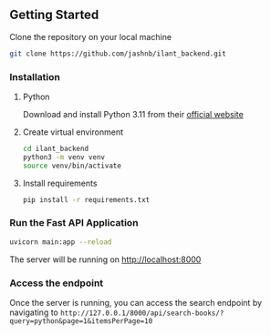 ## Getting Started

Clone the repository on your local machine

```bash
git clone https://github.com/jashnb/ilant_backend.git
```

### Installation

1. Python
    
    Download and install Python 3.11 from their [official website](https://www.python.org/downloads) 
2. Create virtual environment

    ```bash
    cd ilant_backend
    python3 -m venv venv
    source venv/bin/activate
    ```
3. Install requirements

    ```bash
    pip install -r requirements.txt
    ```

### Run the Fast API Application

```bash
uvicorn main:app --reload
```

The server will be running on [http://localhost:8000](http://localhost:8000)

### Access the endpoint

Once the server is running, you can access the search endpoint by navigating to `http://127.0.0.1/8000/api/search-books/?query=python&page=1&itemsPerPage=10`

